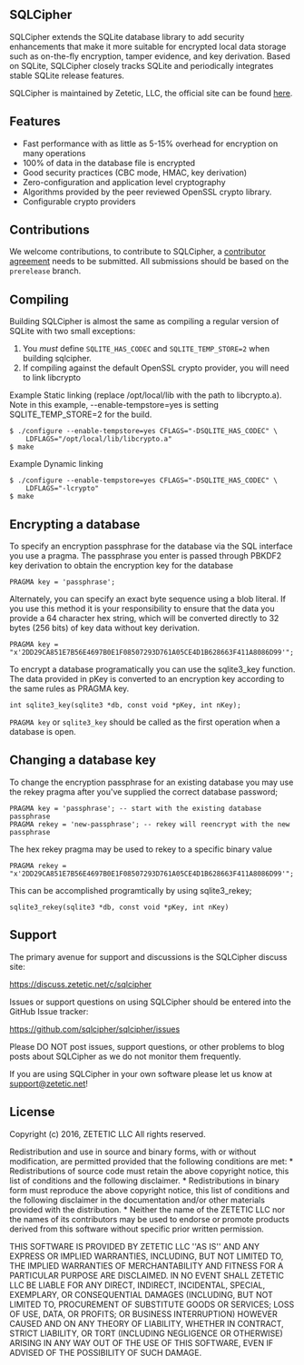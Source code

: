 ## SQLCipher

SQLCipher extends the SQLite database library to add security enhancements that make it more suitable for encrypted local data storage such as on-the-fly encryption, tamper evidence, and key derivation. Based on SQLite, SQLCipher closely tracks SQLite and periodically integrates stable SQLite release features.

SQLCipher is maintained by Zetetic, LLC, the official site can be found [here](https://www.zetetic.net/sqlcipher/).

## Features

- Fast performance with as little as 5-15% overhead for encryption on many operations
- 100% of data in the database file is encrypted
- Good security practices (CBC mode, HMAC, key derivation)
- Zero-configuration and application level cryptography
- Algorithms provided by the peer reviewed OpenSSL crypto library.
- Configurable crypto providers

## Contributions

We welcome contributions, to contribute to SQLCipher, a [contributor agreement](https://www.zetetic.net/contributions/) needs to be submitted.  All submissions should be based on the `prerelease` branch.

## Compiling

Building SQLCipher is almost the same as compiling a regular version of 
SQLite with two small exceptions: 

 1. You *must* define `SQLITE_HAS_CODEC` and `SQLITE_TEMP_STORE=2` when building sqlcipher. 
 2. If compiling against the default OpenSSL crypto provider, you will need to link libcrypto
 
Example Static linking (replace /opt/local/lib with the path to libcrypto.a). Note in this 
example, --enable-tempstore=yes is setting SQLITE_TEMP_STORE=2 for the build.

	$ ./configure --enable-tempstore=yes CFLAGS="-DSQLITE_HAS_CODEC" \
		LDFLAGS="/opt/local/lib/libcrypto.a"
	$ make

Example Dynamic linking

	$ ./configure --enable-tempstore=yes CFLAGS="-DSQLITE_HAS_CODEC" \
		LDFLAGS="-lcrypto"
	$ make

## Encrypting a database

To specify an encryption passphrase for the database via the SQL interface you 
use a pragma. The passphrase you enter is passed through PBKDF2 key derivation to
obtain the encryption key for the database 

	PRAGMA key = 'passphrase';

Alternately, you can specify an exact byte sequence using a blob literal. If you
use this method it is your responsibility to ensure that the data you provide a
64 character hex string, which will be converted directly to 32 bytes (256 bits) of 
key data without key derivation.

	PRAGMA key = "x'2DD29CA851E7B56E4697B0E1F08507293D761A05CE4D1B628663F411A8086D99'";

To encrypt a database programatically you can use the sqlite3_key function. 
The data provided in pKey is converted to an encryption key according to the 
same rules as PRAGMA key. 

	int sqlite3_key(sqlite3 *db, const void *pKey, int nKey);

`PRAGMA key` or `sqlite3_key` should be called as the first operation when a database is open.

## Changing a database key

To change the encryption passphrase for an existing database you may use the rekey pragma
after you've supplied the correct database password;

	PRAGMA key = 'passphrase'; -- start with the existing database passphrase
	PRAGMA rekey = 'new-passphrase'; -- rekey will reencrypt with the new passphrase

The hex rekey pragma may be used to rekey to a specific binary value

	PRAGMA rekey = "x'2DD29CA851E7B56E4697B0E1F08507293D761A05CE4D1B628663F411A8086D99'";

This can be accomplished programtically by using sqlite3_rekey;
  
	sqlite3_rekey(sqlite3 *db, const void *pKey, int nKey)

## Support

The primary avenue for support and discussions is the SQLCipher discuss site:

https://discuss.zetetic.net/c/sqlcipher

Issues or support questions on using SQLCipher should be entered into the 
GitHub Issue tracker:

https://github.com/sqlcipher/sqlcipher/issues

Please DO NOT post issues, support questions, or other problems to blog 
posts about SQLCipher as we do not monitor them frequently.

If you are using SQLCipher in your own software please let us know at 
support@zetetic.net!

## License

Copyright (c) 2016, ZETETIC LLC
All rights reserved.

Redistribution and use in source and binary forms, with or without
modification, are permitted provided that the following conditions are met:
    * Redistributions of source code must retain the above copyright
      notice, this list of conditions and the following disclaimer.
    * Redistributions in binary form must reproduce the above copyright
      notice, this list of conditions and the following disclaimer in the
      documentation and/or other materials provided with the distribution.
    * Neither the name of the ZETETIC LLC nor the
      names of its contributors may be used to endorse or promote products
      derived from this software without specific prior written permission.

THIS SOFTWARE IS PROVIDED BY ZETETIC LLC ''AS IS'' AND ANY
EXPRESS OR IMPLIED WARRANTIES, INCLUDING, BUT NOT LIMITED TO, THE IMPLIED
WARRANTIES OF MERCHANTABILITY AND FITNESS FOR A PARTICULAR PURPOSE ARE
DISCLAIMED. IN NO EVENT SHALL ZETETIC LLC BE LIABLE FOR ANY
DIRECT, INDIRECT, INCIDENTAL, SPECIAL, EXEMPLARY, OR CONSEQUENTIAL DAMAGES
(INCLUDING, BUT NOT LIMITED TO, PROCUREMENT OF SUBSTITUTE GOODS OR SERVICES;
LOSS OF USE, DATA, OR PROFITS; OR BUSINESS INTERRUPTION) HOWEVER CAUSED AND
ON ANY THEORY OF LIABILITY, WHETHER IN CONTRACT, STRICT LIABILITY, OR TORT
(INCLUDING NEGLIGENCE OR OTHERWISE) ARISING IN ANY WAY OUT OF THE USE OF THIS
SOFTWARE, EVEN IF ADVISED OF THE POSSIBILITY OF SUCH DAMAGE.

